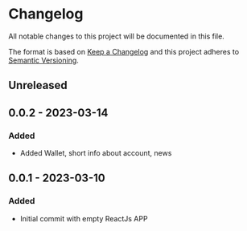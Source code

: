 # Changelog

All notable changes to this project will be documented in this file.

The format is based on [Keep a Changelog](http://keepachangelog.com/)
and this project adheres to [Semantic Versioning](http://semver.org/).

## Unreleased
## 0.0.2 - 2023-03-14
### Added
- Added Wallet, short info about account, news

## 0.0.1 - 2023-03-10
### Added
- Initial commit with empty ReactJs APP